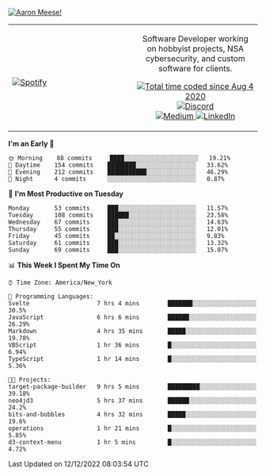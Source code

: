 [![Aaron Meese!](https://user-images.githubusercontent.com/17814535/88975338-a2aabf00-d27f-11ea-963f-8a19608716b4.png)](https://github.com/ajmeese7/readme-ascii "README ASCII")

<!-- Modified from project here: https://github.com/novatorem/novatorem -->
<table width="100%">
  <tr>
  <td width="50%">

&nbsp; <br> [![Spotify](https://ajmeese7.vercel.app/api/spotify)](https://open.spotify.com/user/ajmeese)

  </td>
  <td width="50%">
    <p align="center">
    Software Developer working on hobbyist projects, NSA cybersecurity, and custom software for clients.
    </p>
    <p align="center">
      <a href="https://wakatime.com/@f726891d-3b02-46cd-9b60-e8c59f9e2b14">
        <img src="https://wakatime.com/badge/user/f726891d-3b02-46cd-9b60-e8c59f9e2b14.svg" alt="Total time coded since Aug 4 2020" title="WakaTime" />
      </a>
      <a href="http://link.aaronmeese.com/discord">
        <img src="https://img.shields.io/badge/discord-ajmeese7%234835-369?style=flat-square&logo=discord&logoColor=white&color=purple" alt="Discord" title="Discord">
      </a>
      <br />
      <a href="https://link.aaronmeese.com/medium">
        <img src="https://img.shields.io/badge/medium-ajmeese7-1DB954?style=flat-square&logo=medium&logoColor=white" alt="Medium" title="Medium">
      </a>
      <a href="https://link.aaronmeese.com/linkedin">
        <img src="https://img.shields.io/badge/linkedIn-aaronmeese-1DB954?style=flat-square&logo=linkedin&logoColor=white&color=blue" alt="LinkedIn" title="LinkedIn">
      </a>
    </p>
  </td>

</table>

[//]: <> (The `&nbsp;` is to have Aphelion take up more space)

<!--START_SECTION:waka-->
**I'm an Early 🐤** 

```text
🌞 Morning    88 commits     ████░░░░░░░░░░░░░░░░░░░░░   19.21% 
🌆 Daytime    154 commits    ████████░░░░░░░░░░░░░░░░░   33.62% 
🌃 Evening    212 commits    ███████████░░░░░░░░░░░░░░   46.29% 
🌙 Night      4 commits      ░░░░░░░░░░░░░░░░░░░░░░░░░   0.87%

```
📅 **I'm Most Productive on Tuesday** 

```text
Monday       53 commits     ███░░░░░░░░░░░░░░░░░░░░░░   11.57% 
Tuesday      108 commits    ██████░░░░░░░░░░░░░░░░░░░   23.58% 
Wednesday    67 commits     ███░░░░░░░░░░░░░░░░░░░░░░   14.63% 
Thursday     55 commits     ███░░░░░░░░░░░░░░░░░░░░░░   12.01% 
Friday       45 commits     ██░░░░░░░░░░░░░░░░░░░░░░░   9.83% 
Saturday     61 commits     ███░░░░░░░░░░░░░░░░░░░░░░   13.32% 
Sunday       69 commits     ███░░░░░░░░░░░░░░░░░░░░░░   15.07%

```


📊 **This Week I Spent My Time On** 

```text
⌚︎ Time Zone: America/New_York

💬 Programming Languages: 
Svelte                   7 hrs 4 mins        ███████░░░░░░░░░░░░░░░░░░   30.5% 
JavaScript               6 hrs 6 mins        ██████░░░░░░░░░░░░░░░░░░░   26.29% 
Markdown                 4 hrs 35 mins       █████░░░░░░░░░░░░░░░░░░░░   19.78% 
VBScript                 1 hr 36 mins        █░░░░░░░░░░░░░░░░░░░░░░░░   6.94% 
TypeScript               1 hr 14 mins        █░░░░░░░░░░░░░░░░░░░░░░░░   5.36%

🐱‍💻 Projects: 
target-package-builder   9 hrs 5 mins        █████████░░░░░░░░░░░░░░░░   39.18% 
neo4jd3                  5 hrs 37 mins       ██████░░░░░░░░░░░░░░░░░░░   24.2% 
bits-and-bobbles         4 hrs 32 mins       █████░░░░░░░░░░░░░░░░░░░░   19.6% 
operations               1 hr 21 mins        █░░░░░░░░░░░░░░░░░░░░░░░░   5.85% 
d3-context-menu          1 hr 5 mins         █░░░░░░░░░░░░░░░░░░░░░░░░   4.72%

```


 Last Updated on 12/12/2022 08:03:54 UTC
<!--END_SECTION:waka-->
